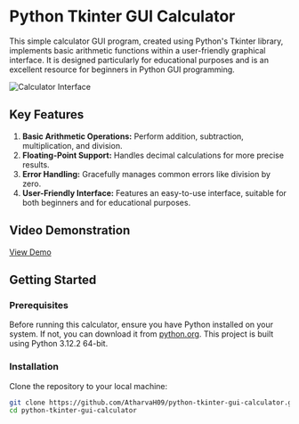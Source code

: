 # Python Tkinter GUI Calculator

This simple calculator GUI program, created using Python's Tkinter library, implements basic arithmetic functions within a user-friendly graphical interface. It is designed particularly for educational purposes and is an excellent resource for beginners in Python GUI programming.

![Calculator Interface](https://github.com/AtharvaH09/python-tkinter-gui-calculator/assets/147494166/39d5299e-4e86-4e13-833d-dbe301713d9d)

## Key Features

1. **Basic Arithmetic Operations:** Perform addition, subtraction, multiplication, and division.
2. **Floating-Point Support:** Handles decimal calculations for more precise results.
3. **Error Handling:** Gracefully manages common errors like division by zero.
4. **User-Friendly Interface:** Features an easy-to-use interface, suitable for both beginners and for educational purposes.

## Video Demonstration

[View Demo](https://github.com/AtharvaH09/python-tkinter-gui-calculator/assets/147494166/6c143fba-60f9-45c8-9ca9-0350b160dc24)

## Getting Started

### Prerequisites

Before running this calculator, ensure you have Python installed on your system. If not, you can download it from [python.org](https://www.python.org/downloads/). This project is built using Python 3.12.2 64-bit.

### Installation

Clone the repository to your local machine:

```bash
git clone https://github.com/AtharvaH09/python-tkinter-gui-calculator.git
cd python-tkinter-gui-calculator
